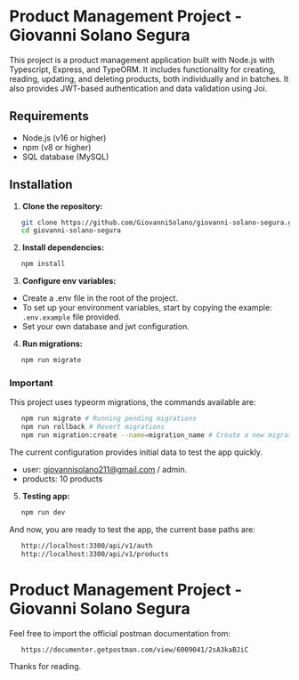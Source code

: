 # Product Management Project - Giovanni Solano Segura

This project is a product management application built with Node.js with Typescript, Express, and TypeORM.
It includes functionality for creating, reading, updating, and deleting products, both individually and in batches. It also provides JWT-based authentication and data validation using Joi.

## Requirements

- Node.js (v16 or higher)
- npm (v8 or higher)
- SQL database (MySQL)


## Installation

1. **Clone the repository:**

```bash
   git clone https://github.com/GiovanniSolano/giovanni-solano-segura.git
   cd giovanni-solano-segura
```

2. **Install dependencies:**

```bash
   npm install
```

3. **Configure env variables:**

- Create a .env file in the root of the project.
- To set up your environment variables, start by copying the example: `.env.example` file provided.
- Set your own database and jwt configuration.

4. **Run migrations:**

```bash
   npm run migrate
```

### Important 

This project uses typeorm migrations, the commands available are:

```bash
   npm run migrate # Running pending migrations
   npm run rollback # Revert migrations
   npm run migration:create --name=migration_name # Create a new migration
```

The current configuration provides initial data to test the app quickly.

* user: giovannisolano211@gmail.com / admin.
* products: 10 products


5. **Testing app:**

```bash
   npm run dev
```

And now, you are ready to test the app, the current base paths are:

```bash
   http://localhost:3300/api/v1/auth
   http://localhost:3300/api/v1/products
```

# Product Management Project - Giovanni Solano Segura

Feel free to import the official postman documentation from:

```bash
   https://documenter.getpostman.com/view/6009041/2sA3kaBJiC
```

Thanks for reading.